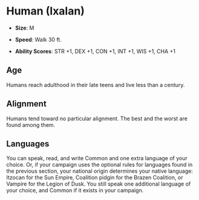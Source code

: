 # Human (Ixalan)


- **Size**: M

- **Speed**: Walk 30 ft.

- **Ability Scores**: STR +1, DEX +1, CON +1, INT +1, WIS +1, CHA +1

## Age
Humans reach adulthood in their late teens and live less than a century.

## Alignment
Humans tend toward no particular alignment. The best and the worst are found among them.

## Languages
You can speak, read, and write Common and one extra language of your choice. Or, if your campaign uses the optional rules for languages found in the previous section, your national origin determines your native language: Itzocan for the Sun Empire, Coalition pidgin for the Brazen Coalition, or Vampire for the Legion of Dusk. You still speak one additional language of your choice, and Common if it exists in your campaign.